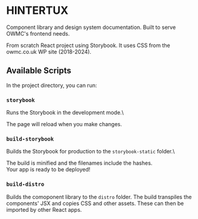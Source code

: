 # HINTERTUX

Component library and design system documentation. Built to serve OWMC's frontend needs.

From scratch React project using Storybook. It uses CSS from the owmc.co.uk WP site (2018-2024).


## Available Scripts

In the project directory, you can run:

### `storybook`

Runs the Storybook in the development mode.\

The page will reload when you make changes.

### `build-storybook`

Builds the Storybook for production to the `storybook-static` folder.\

The build is minified and the filenames include the hashes.\
Your app is ready to be deployed!

### `build-distro`

Builds the comoponent library to the `distro` folder. The build transpiles the components' JSX and copies CSS and other assets. These can then be imported by other React apps.
